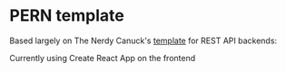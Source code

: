 # PERN template

Based largely on The Nerdy Canuck's [template](https://www.youtube.com/watch?v=vyz47fUXcxU) for REST API backends: 

Currently using Create React App on the frontend
